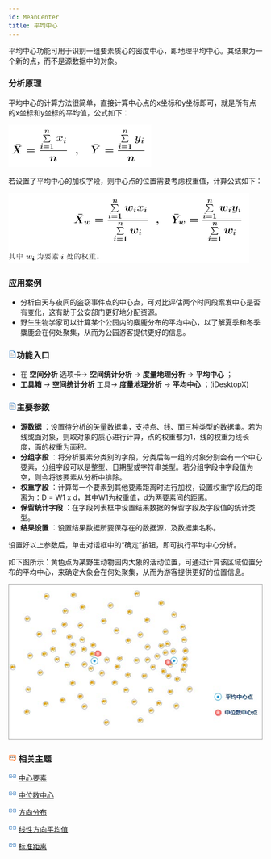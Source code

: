 ```yaml
---
id: MeanCenter
title: 平均中心
---
```

平均中心功能可用于识别一组要素质心的密度中心，即地理平均中心。其结果为一个新的点，而不是源数据中的对象。

### 分析原理

平均中心的计算方法很简单，直接计算中心点的x坐标和y坐标即可，就是所有点的x坐标和y坐标的平均值，公式如下：

![](img/MeanCenter1.png)

若设置了平均中心的加权字段，则中心点的位置需要考虑权重值，计算公式如下：

![](img/MeanCenter2.png)

### 应用案例

  * 分析白天与夜间的盗窃事件点的中心点，可对比评估两个时间段案发中心是否有变化，这有助于公安部门更好地分配资源。
  * 野生生物学家可以计算某个公园内的麋鹿分布的平均中心，以了解夏季和冬季麋鹿会在何处聚集，从而为公园游客提供更好的信息。

### ![](../../img/read.gif)功能入口

  * 在 **空间分析** 选项卡-> **空间统计分析** -> **度量地理分析** -> **平均中心** ；
  * **工具箱** -> **空间统计分析** 工具-> **度量地理分析** -> **平均中心** ；(iDesktopX)

### ![](../../img/read.gif)主要参数

  * **源数据** ：设置待分析的矢量数据集，支持点、线、面三种类型的数据集。若为线或面对象，则取对象的质心进行计算，点的权重都为1，线的权重为线长度，面的权重为面积。
  * **分组字段** ：将分析要素分类别的字段，分类后每一组的对象分别会有一个中心要素，分组字段可以是整型、日期型或字符串类型。若分组字段中字段值为空，则会将该要素从分析中排除。
  * **权重字段** ：计算每一个要素到其他要素距离时进行加权，设置权重字段后的距离为：D = W1 x d，其中W1为权重值，d为两要素间的距离。
  * **保留统计字段** ：在字段列表框中设置结果数据的保留字段及字段值的统计类型。
  * **结果设置** ：设置结果数据所要保存在的数据源，及数据集名称。

设置好以上参数后，单击对话框中的“确定”按钮，即可执行平均中心分析。

如下图所示：黄色点为某野生动物园内大象的活动位置，可通过计算该区域位置分布的平均中心，来确定大象会在何处聚集，从而为游客提供更好的位置信息。

![](img/MeanCenterResult.jpg)

### ![](img/seealso.png) 相关主题

![](img/smalltitle.png) [中心要素](CentralFeature)

![](img/smalltitle.png) [中位数中心](MeanCenterResult)

![](img/smalltitle.png) [方向分布](MeasureDirection)

![](img/smalltitle.png) [线性方向平均值](MeasureLinearDirectional)

![](img/smalltitle.png) [标准距离](MeasureStandardDistance)
